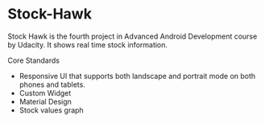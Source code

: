 # Stock-Hawk

Stock Hawk is the fourth project in Advanced Android Development course by Udacity. It shows real time stock information.
 
Core Standards
- Responsive UI that supports both landscape and portrait mode on both phones and tablets.
- Custom Widget
- Material Design
- Stock values graph

